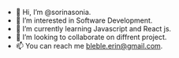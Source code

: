 - 👋 Hi, I’m @sorinasonia.
- 👀 I’m interested in Software Development.
- 🌱 I’m currently learning Javascript and React js.
- 💞️ I’m looking to collaborate on diffrent project.
- 📫 You can reach me bleble.erin@gmail.com.

<!---
sorinasonia/sorinasonia is a ✨ special ✨ repository because its `README.md` (this file) appears on your GitHub profile.
You can click the Preview link to take a look at your changes.
--->
